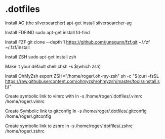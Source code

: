 # .dotfiles

Install AG (the silversearcher)
apt-get install silversearcher-ag

Install FDFIND
sudo apt-get install fd-find

Install FZF
git clone --depth 1 https://github.com/junegunn/fzf.git ~/.fzf
~/.fzf/install

Install ZSH
sudo apt-get install zsh

Make it your default shell
chsh -s $(which zsh)

Install OhMyZsh
export ZSH="/home/roger/.oh-my-zsh"
sh -c "$(curl -fsSL https://raw.githubusercontent.com/ohmyzsh/ohmyzsh/master/tools/install.sh)"

Create symbolic link to vimrc with
ln -s /home/roger/.dotfiles/.vimrc /home/roger/.vimrc

Create Symbolic link to gitconfig
ln -s /home/roger/.dotfiles/.gitconfig /home/roger/.gitconfig

Create symbolic link to zshrc
ln -s /home/roger/.dotfiles/.zshrc /home/roger/.zshrc

